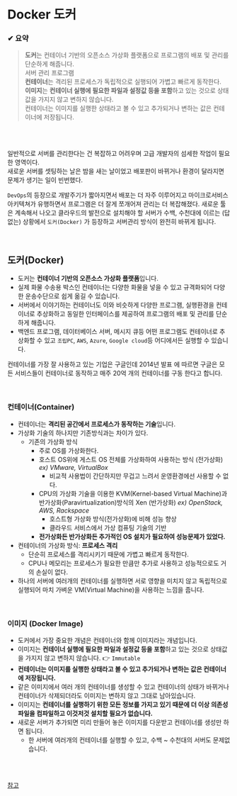
# Docker 도커

### ✔ 요약
> **도커**는 컨테이너 기반의 오픈소스 가상화 플랫폼으로 프로그램의 배포 및 관리를 단순하게 해줍니다.  
> 서버 관리 프로그램  
> **컨테이너**는 격리된 프로세스가 독립적으로 실행되어 가볍고 빠르게 동작한다.  
> **이미지**는 **컨테이너 실행에 필요한 파일과 설정값 등을 포함**하고 있는 것으로 상태값을 가지지 않고 변하지 않습니다.  
> 컨테이너는 이미지를 실행한 상태라고 볼 수 있고 추가되거나 변하는 값은 컨테이너에 저장됩니다.  

<br/>
<br/>

일반적으로 서버를 관리한다는 건 복잡하고 어려우며 고급 개발자의 섬세한 작업이 필요한 영역이다.  
새로운 서버를 셋팅하는 날은 밤을 새는 날이었고 배포판이 바뀌거나 환경이 달라지면 문제가 생기는 일이 빈번했다.  

`DevOps`의 등장으로 개발주기가 짧아지면서 배포는 더 자주 이루어지고 마이크로서비스 아키텍쳐가 유행하면서 프로그램은 
더 잘게 쪼개어져 관리는 더 복잡해졌다. 새로운 툴은 계속해서 나오고 클라우드의 발전으로 설치해야 할 서버가 수백, 수천대에 
이르는 (답없는) 상황에서 `도커(Docker)` 가 등장하고 서버관리 방식이 완전히 바뀌게 됩니다.  

<br/>

## 도커(Docker)
* 도커는 **컨테이너 기반의 오픈소스 가상화 플랫폼**입니다.  
* 실제 화물 수송용 박스인 컨테이너는 다양한 화물을 넣을 수 있고 규격화되어 다양한 운송수단으로 쉽게 옮길 수 있습니다.  
* 서버에서 이야기하는 컨테이너도 이와 비슷하게 다양한 프로그램, 실행환경을 컨테이너로 추상화하고 동일한 인터페이스를 제공하여 
프로그램의 배포 및 관리를 단순하게 해줍니다.  
* 백엔드 프로그램, 데이터베이스 서버, 메시지 큐등 어떤 프로그램도 컨테이너로 추상화할 수 있고 
`조립PC`, `AWS`, `Azure`, `Google cloud`등 어디에서든 실행할 수 있습니다.

컨테이너를 가장 잘 사용하고 있는 기업은 구글인데 2014년 발표 에 따르면 구글은 모든 서비스들이 컨테이너로 동작하고 매주 20억 개의 컨테이너를 구동 한다고 합니다.   

<br/>

### 컨테이너(Container)
* 컨테이너는 **격리된 공간에서 프로세스가 동작하는 기술**입니다.
* 가상화 기술의 하나지만 기존방식과는 차이가 있다.
  * 기존의 가상화 방식
    * 주로 OS를 가상화한다. 
    * 호스트 OS위에 게스트 OS 전체를 가상화하여 사용하는 방식 (전가상화) _ex) VMware, VirtualBox_
      * 비교적 사용법이 간단하지만 무겁고 느려서 운영환경에선 사용할 수 없다.
    * CPU의 가상화 기술을 이용한 KVM(Kernel-based Virtual Machine)과 반가상화(Paravirtualization)방식의 Xen (반가상화) _ex) OpenStack, AWS, Rackspace_
      * 호스트형 가상화 방식(전가상화)에 비해 성능 향상
      * 클라우드 서비스에서 가상 컴퓨팅 기술의 기반
    * **전가상화든 반가상화든 추가적인 OS 설치가 필요하여 성능문제가 있었다.**
* 컨테이너의 가상화 방식: **프로세스 격리**
  * 단순히 프로세스를 격리시키기 때문에 가볍고 빠르게 동작한다.
  * CPU나 메모리는 프로세스가 필요한 만큼만 추가로 사용하고 성능적으로도 거의 손실이 없다.
* 하나의 서버에 여러개의 컨테이너를 실행하면 서로 영향을 미치지 않고 독립적으로 실행되어 마치 가벼운 VM(Virtual Machine)을 사용하는 느낌을 줍니다.

<br/>

### 이미지 (Docker Image)
* 도커에서 가장 중요한 개념은 컨테이너와 함께 이미지라는 개념입니다. 
* 이미지는 **컨테이너 실행에 필요한 파일과 설정값 등을 포함**하고 있는 것으로 상태값을 가지지 않고 변하지 않습니다. 👉 `Immutable`
* **컨테이너는 이미지를 실행한 상태라고 볼 수 있고 추가되거나 변하는 값은 컨테이너에 저장됩니다.** 
* 같은 이미지에서 여러 개의 컨테이너를 생성할 수 있고 컨테이너의 상태가 바뀌거나 컨테이너가 삭제되더라도 이미지는 변하지 않고 그대로 남아있습니다.
* 이미지는 **컨테이너를 실행하기 위한 모든 정보를 가지고 있기 때문에 더 이상 의존성 파일을 컴파일하고 이것저것 설치할 필요가 없습니다.**
* 새로운 서버가 추가되면 미리 만들어 놓은 이미지를 다운받고 컨테이너를 생성만 하면 됩니다. 
  * 한 서버에 여러개의 컨테이너를 실행할 수 있고, 수백 ~ 수천대의 서버도 문제없습니다.

<br/>
<br/>

[참고](https://subicura.com/2017/01/19/docker-guide-for-beginners-1.html)